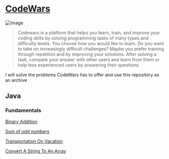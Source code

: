 # [CodeWars](https://www.codewars.com/)

![image](https://user-images.githubusercontent.com/79093871/208675018-396209d9-7b1f-4fa6-a04c-84844e7dff5c.png)

>Codewars is a platform that helps you learn, train, and improve your coding skills by solving programming tasks of many types and difficulty levels. You choose how you would like to learn. Do you want to take on increasingly difficult challenges? Maybe you prefer training through repetition and by improving your solutions. After solving a task, compare your answer with other users and learn from them or help less experienced users by answering their questions.

I will solve the problems CodeWars has to offer and use this repository as an archive

## Java
### Fundamentals
[Binary Addition](CodeWars/Java/Fundamentals/README.MD)

[Sum of odd numbers](CodeWars/Java/Fundamentals/Sum_Of_Odd_Numbers)

[Transportation On Vacation](CodeWars/Java/Fundamentals/Transportation_On_Vacation)

[Convert A String To An Array](CodeWars/Java/Fundamentals/Convert_A_String_To_An_Array/README.md)


